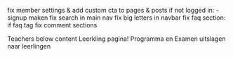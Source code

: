 <!-- POSTS & NAVBAR-->
fix member settings & add custom cta to pages & posts if not logged in: -signup maken
fix search in main nav
fix big letters in navbar
fix faq section: if faq tag
fix comment sections

<!-- Over ons template -->
Teachers below content
Leerkling pagina! Programma en Examen uitslagen naar leerlingen